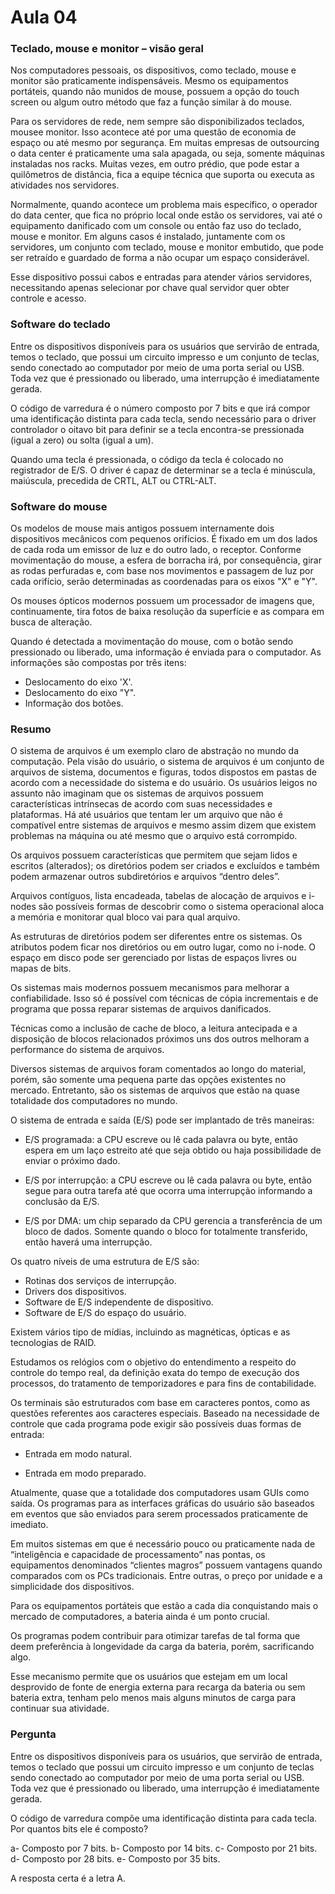 # Aula 04

### Teclado, mouse e monitor – visão geral

Nos computadores pessoais, os dispositivos, como teclado, mouse e monitor são praticamente indispensáveis. Mesmo os equipamentos portáteis, quando não munidos de mouse, possuem a opção do touch screen ou algum outro método que faz a função similar à do mouse.

Para os servidores de rede, nem sempre são disponibilizados teclados, mousee monitor. Isso acontece até por uma questão de economia de espaço ou até mesmo por segurança. Em muitas empresas de outsourcing o data center é praticamente uma sala apagada, ou seja, somente máquinas instaladas nos racks. Muitas vezes, em outro prédio, que pode estar a quilômetros de distância, fica a equipe técnica que suporta ou executa as atividades nos servidores.

Normalmente, quando acontece um problema mais específico, o operador do data center, que fica no próprio local onde estão os servidores, vai até o equipamento danificado com um console ou então faz uso do teclado, mouse e monitor. Em alguns casos é instalado, juntamente com os servidores, um conjunto com teclado, mouse e monitor embutido, que pode ser retraído e guardado de forma a não ocupar um espaço considerável. 

Esse dispositivo possui cabos e entradas para atender vários servidores, necessitando apenas selecionar por chave qual servidor quer obter controle e acesso.

### Software do teclado

Entre os dispositivos disponíveis para os usuários que servirão de entrada, temos o teclado, que possui um circuito impresso e um conjunto de teclas, sendo conectado ao computador por meio de uma porta serial ou USB. Toda vez que é pressionado ou liberado, uma interrupção é imediatamente gerada.

O código de varredura é o número composto por 7 bits e que irá compor uma identificação distinta para cada tecla, sendo necessário para o driver controlador o oitavo bit para definir se a tecla encontra-se pressionada (igual a zero) ou solta (igual a um).

Quando uma tecla é pressionada, o código da tecla é colocado no registrador de E/S. O driver é capaz de determinar se a tecla é minúscula, maiúscula, precedida de CRTL, ALT ou CTRL-ALT.

### Software do mouse

Os modelos de mouse mais antigos possuem internamente dois dispositivos mecânicos com pequenos orifícios. É fixado em um dos lados de cada roda um emissor de luz e do outro lado, o receptor. Conforme movimentação do mouse, a esfera de borracha irá, por consequência, girar as rodas perfuradas e, com base nos movimentos e passagem de luz por cada orifício, serão determinadas as coordenadas para os eixos "X" e "Y".

Os mouses ópticos modernos possuem um processador de imagens que, continuamente, tira fotos de baixa resolução da superfície e as compara em busca de alteração.

Quando é detectada a movimentação do mouse, com o botão sendo pressionado ou liberado, uma informação é enviada para o computador. As informações são compostas por três itens:

- Deslocamento do eixo 'X'.
- Deslocamento do eixo "Y".
- Informação dos botões.

### Resumo

O sistema de arquivos é um exemplo claro de abstração no mundo da computação. Pela visão do usuário, o sistema de arquivos é um conjunto de arquivos de sistema, documentos e figuras, todos dispostos em pastas de acordo com a necessidade do sistema e do usuário. Os usuários leigos no assunto não imaginam que os sistemas de arquivos possuem características intrínsecas de acordo com suas necessidades e plataformas. Há até usuários que tentam ler um arquivo que não é compatível entre sistemas de arquivos e mesmo assim dizem que existem problemas na máquina ou até mesmo que o arquivo está corrompido.

Os arquivos possuem características que permitem que sejam lidos e escritos (alterados); os diretórios podem ser criados e excluídos e também podem armazenar outros subdiretórios e arquivos “dentro deles”.

Arquivos contíguos, lista encadeada, tabelas de alocação de arquivos e i-nodes são possíveis formas de descobrir como o sistema operacional aloca a memória e monitorar qual bloco vai para qual arquivo.

As estruturas de diretórios podem ser diferentes entre os sistemas. Os atributos podem ficar nos diretórios ou em outro lugar, como no i-node. O espaço em disco pode ser gerenciado por listas de espaços livres ou mapas de bits.

Os sistemas mais modernos possuem mecanismos para melhorar a confiabilidade. Isso só é possível com técnicas de cópia incrementais e de programa que possa reparar sistemas de arquivos danificados.

Técnicas como a inclusão de cache de bloco, a leitura antecipada e a disposição de blocos relacionados próximos uns dos outros melhoram a performance do sistema de arquivos.

Diversos sistemas de arquivos foram comentados ao longo do material, porém, são somente uma pequena parte das opções existentes no mercado. Entretanto, são os sistemas de arquivos que estão na quase totalidade dos computadores no mundo.

O sistema de entrada e saída (E/S) pode ser implantado de três maneiras:

- E/S programada: a CPU escreve ou lê cada palavra ou byte, então espera em um laço estreito até que seja obtido ou haja possibilidade de enviar o próximo dado.

- E/S por interrupção: a CPU escreve ou lê cada palavra ou byte, então segue para outra tarefa até que ocorra uma interrupção informando a conclusão da E/S.

- E/S por DMA: um chip separado da CPU gerencia a transferência de um bloco de dados. Somente quando o bloco for totalmente transferido, então haverá uma interrupção.

Os quatro níveis de uma estrutura de E/S são:

- Rotinas dos serviços de interrupção.
- Drivers dos dispositivos.
- Software de E/S independente de dispositivo.
- Software de E/S do espaço do usuário.

Existem vários tipo de mídias, incluindo as magnéticas, ópticas e as tecnologias de RAID.

Estudamos os relógios com o objetivo do entendimento a respeito do controle do tempo real, da definição exata do tempo de execução dos processos, do tratamento de temporizadores e para fins de contabilidade.

Os terminais são estruturados com base em caracteres pontos, como as questões referentes aos caracteres especiais. Baseado na necessidade de controle que cada programa pode exigir são possíveis duas formas de entrada:

- Entrada em modo natural.

- Entrada em modo preparado.

Atualmente, quase que a totalidade dos computadores usam GUIs como saída. Os programas para as interfaces gráficas do usuário são baseados em eventos que são enviados para serem processados praticamente de imediato.

Em muitos sistemas em que é necessário pouco ou praticamente nada de “inteligência e capacidade de processamento” nas pontas, os equipamentos denominados “clientes magros” possuem vantagens quando comparados com os PCs tradicionais. Entre outras, o preço por unidade e a simplicidade dos dispositivos. 

Para os equipamentos portáteis que estão a cada dia conquistando mais o mercado de computadores, a bateria ainda é um ponto crucial.

Os programas podem contribuir para otimizar tarefas de tal forma que deem preferência à longevidade da carga da bateria, porém, sacrificando algo.

Esse mecanismo permite que os usuários que estejam em um local desprovido de fonte de energia externa para recarga da bateria ou sem bateria extra, tenham pelo menos mais alguns minutos de carga para continuar sua atividade.

### Pergunta

Entre os dispositivos disponíveis para os usuários, que servirão de entrada, temos o teclado que possui um circuito impresso e um conjunto de teclas sendo conectado ao computador por meio de uma porta serial ou USB. Toda vez que é pressionado ou liberado, uma interrupção é imediatamente gerada.

O código de varredura compõe uma identificação distinta para cada tecla. Por quantos bits ele é composto?

a- Composto por 7 bits.
b- Composto por 14 bits.
c- Composto por 21 bits.
d- Composto por 28 bits.
e- Composto por 35 bits.

A resposta certa é a letra A.

